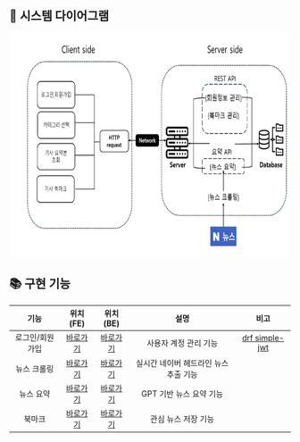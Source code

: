 ## 🎨 시스템 다이어그램

<img src="..\Doc\images\블록다이어그램.png" width="700" height="400"> <br>

## 📚 구현 기능

<div align=center>
    
| 기능| 위치(FE) | 위치(BE) | 설명 | 비고 |
| :---: | :---: |  :---: | :---: |:---: |
| 로그인/회원가입 |  [바로가기]() | [바로가기](https://github.com/CSID-DGU/2024-1-OSSProj-JCL-08/tree/main/Src/backend/accounts) | 사용자 계정 관리 기능 | [drf simple-jwt](https://django-rest-framework-simplejwt.readthedocs.io/en/latest/) |
| 뉴스 크롤링 |  [바로가기]() | [바로가기](https://github.com/CSID-DGU/2024-1-OSSProj-JCL-08/tree/main/Src/backend/crawling) | 실시간 네이버 헤드라인 뉴스 추출 기능 | |
| 뉴스 요약 | [바로가기]() | [바로가기](https://github.com/CSID-DGU/2024-1-OSSProj-JCL-08/blob/main/Src/backend/openai_client.py) | GPT 기반 뉴스 요약 기능 | |
| 북마크 |  [바로가기]() | [바로가기](https://github.com/CSID-DGU/2024-1-OSSProj-JCL-08/tree/main/Src/backend/bookmark) | 관심 뉴스 저장 기능 | |

</div>
